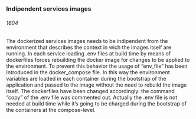 
### Indipendent services images
###### 1604 
The dockerized services images needs to be indipendent from the environment that describes the context in wich the images itself are running.
In each service loading .env files at build time by means of dockerfiles forces rebuilding the docker image for changes to be applied to the environment. To prevent this behavior the usage of “env_file” has been Introduced in the docker_compose file. In this way the environment variables are loaded in each container during the bootstrap of the application and passed to the image without the need to rebuild the image itself.
The dockerfiles have been changed accordingly: the command “copy” of the .env file was commented out. Actually the .env file is not needed at build time while it’s going to be charged during the bootstrap of the containers at the compose-level.